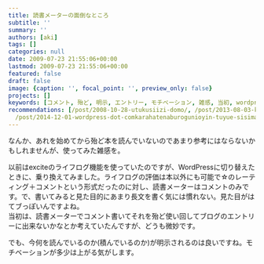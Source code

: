 ```yaml
---
title: 読書メーターの面倒なところ
subtitle: ''
summary: ''
authors: [aki]
tags: []
categories: null
date: 2009-07-23 21:55:06+00:00
lastmod: 2009-07-23 21:55:06+00:00
featured: false
draft: false
image: {caption: '', focal_point: '', preview_only: false}
projects: []
keywords: [コメント, 殆ど, 明示, エントリー, モチベーション, 雑感, 当初, wordpress, 多少, 評価]
recommendations: [/post/2008-10-28-utukusiizi-domo/, /post/2013-08-03-kawasaki-dot-rb-number-002-kai-cui-simasita-number-kwskrb/,
  /post/2014-12-01-wordpress-dot-comkarahatenaburogunioyin-tuyue-sisimasita/]
---
```

なんか、あれを始めてから殆ど本を読んでいないのであまり参考にはならないかもしれませんが、使ってみた雑感を。

以前はexciteのライフログ機能を使っていたのですが、WordPressに切り替えたときに、乗り換えてみました。ライフログの評価は本以外にも可能で☆のレーティング＋コメントという形式だったのに対し、読書メーターはコメントのみです。で、書いてみると見た目的にあまり長文を書く気には慣れない。見た目がはてブっぽいんですよね。  
当初は、読書メーターでコメント書いてそれを殆ど使い回してブログのエントリーに出来ないかなとか考えていたんですが、どうも微妙です。

でも、今何を読んでいるのか(積んでいるのか)が明示されるのは良いですね。モチベーションが多少は上がる気がします。


